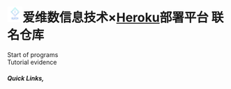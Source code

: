 # <img src="images/Logo1.png" alt="Logo" width="35" height="35" />爱维数信息技术×[Heroku](https://dashboard.heroku.com/apps)部署平台 联名仓库
Start of programs  
Tutorial evidence

##### Quick Links,  
